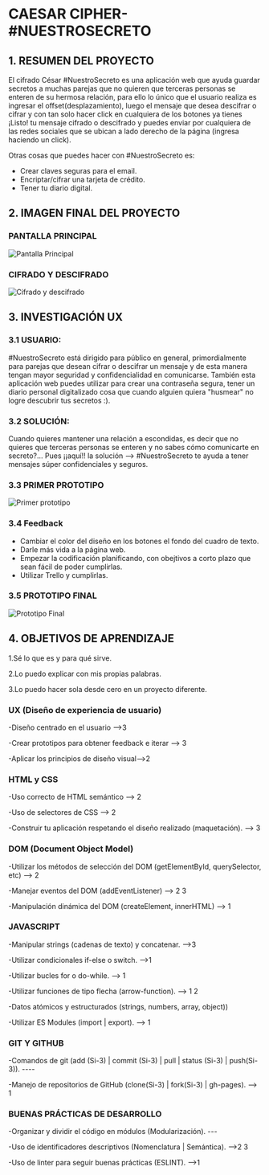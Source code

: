 # CAESAR CIPHER-#NUESTROSECRETO

## 1. RESUMEN DEL PROYECTO

El cifrado César #NuestroSecreto es una aplicación web que ayuda guardar secretos
a muchas parejas que no quieren que terceras personas se enteren de su hermosa
relación, para ello lo único que el usuario realiza es ingresar el offset(desplazamiento),
luego el mensaje que desea descifrar o cifrar y con tan solo hacer click en cualquiera de los
botones ya tienes ¡Listo! tu mensaje cifrado o descifrado y puedes enviar por cualquiera
de las redes sociales que se ubican a lado derecho de la página (ingresa haciendo un click).

Otras cosas que puedes hacer con #NuestroSecreto es:

* Crear claves seguras para el email.
* Encriptar/cifrar una tarjeta de crédito.
* Tener tu diario digital.

## 2. IMAGEN FINAL DEL PROYECTO
### PANTALLA PRINCIPAL
![Pantalla Principal](pan1.png)

### CIFRADO Y DESCIFRADO
![Cifrado y descifrado](pan2.png)

## 3. INVESTIGACIÓN UX
### 3.1 USUARIO:
#NuestroSecreto está dirigido para público en general, primordialmente para parejas que desean cifrar o descifrar un mensaje y de esta manera tengan mayor seguridad y confidencialidad en comunicarse. También esta aplicación web puedes utilizar para crear una contraseña segura, tener un diario personal digitalizado cosa que cuando alguien quiera "husmear" no logre descubrir tus secretos :).

### 3.2 SOLUCIÓN:
Cuando quieres mantener una relación a escondidas, es decir que no quieres que terceras personas se enteren y no sabes cómo comunicarte en secreto?... Pues ¡¡aquí!! la solución --> #NuestroSecreto te ayuda a tener mensajes súper confidenciales y seguros.

### 3.3 PRIMER PROTOTIPO
![Primer prototipo](prototipo1.jpg)

### 3.4 Feedback
- Cambiar el color del diseño en los botones el fondo del cuadro de texto.
- Darle más vida a la página web.
- Empezar la codificación planificando, con obejtivos a corto plazo que sean fácil de poder cumplirlas.
- Utilizar Trello y cumplirlas.

### 3.5 PROTOTIPO FINAL
![Prototipo Final](prototipo2.PNG)

## 4. OBJETIVOS DE APRENDIZAJE
1.Sé lo que es y para qué sirve.

2.Lo puedo explicar con mis propias palabras.

3.Lo puedo hacer sola desde cero en un proyecto diferente.

### UX (Diseño de experiencia de usuario)
-Diseño centrado en el usuario -->3

-Crear prototipos para obtener feedback e iterar --> 3

-Aplicar los principios de diseño visual-->2

### HTML y CSS
-Uso correcto de HTML semántico -->	2

-Uso de selectores de CSS --> 2

-Construir tu aplicación respetando el diseño realizado (maquetación). --> 3

### DOM (Document Object Model)
-Utilizar los métodos de selección del DOM (getElementById, querySelector, etc) --> 2	

-Manejar eventos del DOM (addEventListener) --> 2 3	

-Manipulación dinámica del DOM (createElement, innerHTML) --> 1

### JAVASCRIPT
-Manipular strings (cadenas de texto) y concatenar. -->3	

-Utilizar condicionales if-else o switch. -->1	

-Utilizar bucles for o do-while. --> 1		

-Utilizar funciones de tipo flecha (arrow-function). --> 1 2	

-Datos atómicos y estructurados (strings, numbers, array, object))

-Utilizar ES Modules (import | export). --> 1


### GIT Y GITHUB
-Comandos de git (add (Si-3) | commit (Si-3) | pull | status (Si-3) | push(Si-3)).	----

-Manejo de repositorios de GitHub (clone(Si-3) | fork(Si-3) | gh-pages). --> 1

### BUENAS PRÁCTICAS DE DESARROLLO
-Organizar y dividir el código en módulos (Modularización). ---		

-Uso de identificadores descriptivos (Nomenclatura | Semántica). -->2 3	

-Uso de linter para seguir buenas prácticas (ESLINT). -->1
